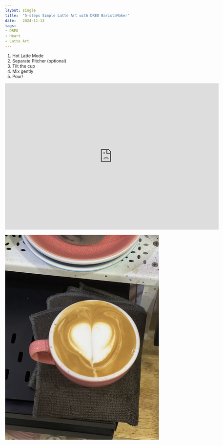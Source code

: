 ```yaml
---
layout: single
title:  "5-steps Simple Latte Art with DREO BaristaMaker"
date:   2024-11-13
tags:
- DREO
- Heart
- Latte Art
---
```


1. Hot Latte Mode
2. Separate Pitcher (optional)
3. Tilt the cup
4. Mix gently
5. Pour!



<div class="embed-container">
  <iframe
      src="https://www.youtube.com/embed/0Cl7bdtO6fM"
      width="700"
      height="480"
      frameborder="0"
      allowfullscreen="true">
  </iframe>
</div>



![](/assets/img/2024/11/13/IMG_4196.JPG)



